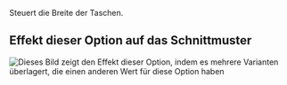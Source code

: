 Steuert die Breite der Taschen.

## Effekt dieser Option auf das Schnittmuster

![Dieses Bild zeigt den Effekt dieser Option, indem es mehrere Varianten überlagert, die einen anderen Wert für diese Option haben](carlton_pocketwidth_sample.svg "Effekt dieser Option auf das Schnittmuster")
